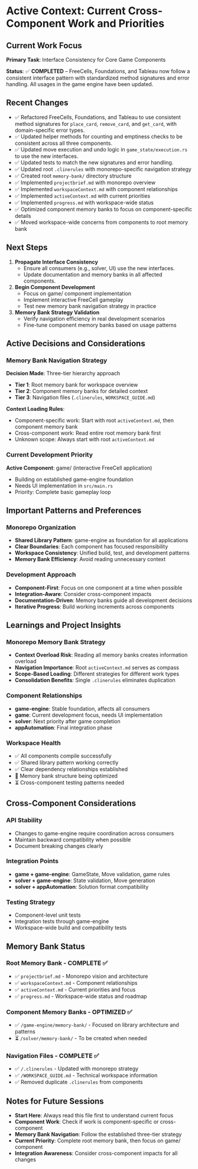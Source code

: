 # Active Context: Current Cross-Component Work and Priorities

## Current Work Focus
**Primary Task**: Interface Consistency for Core Game Components

**Status**: ✅ **COMPLETED** – FreeCells, Foundations, and Tableau now follow a consistent interface pattern with standardized method signatures and error handling. All usages in the game engine have been updated.

## Recent Changes
- ✅ Refactored FreeCells, Foundations, and Tableau to use consistent method signatures for `place_card`, `remove_card`, and `get_card`, with domain-specific error types.
- ✅ Updated helper methods for counting and emptiness checks to be consistent across all three components.
- ✅ Updated move execution and undo logic in `game_state/execution.rs` to use the new interfaces.
- ✅ Updated tests to match the new signatures and error handling.
- ✅ Updated root `.clinerules` with monorepo-specific navigation strategy
- ✅ Created root `memory-bank/` directory structure
- ✅ Implemented `projectbrief.md` with monorepo overview
- ✅ Implemented `workspaceContext.md` with component relationships
- ✅ Implemented `activeContext.md` with current priorities
- ✅ Implemented `progress.md` with workspace-wide status
- ✅ Optimized component memory banks to focus on component-specific details
- ✅ Moved workspace-wide concerns from components to root memory bank

## Next Steps
1. **Propagate Interface Consistency**
   - Ensure all consumers (e.g., solver, UI) use the new interfaces.
   - Update documentation and memory banks in all affected components.
2. **Begin Component Development**
   - Focus on game/ component implementation
   - Implement interactive FreeCell gameplay
   - Test new memory bank navigation strategy in practice
3. **Memory Bank Strategy Validation**
   - Verify navigation efficiency in real development scenarios
   - Fine-tune component memory banks based on usage patterns

## Active Decisions and Considerations

### Memory Bank Navigation Strategy
**Decision Made**: Three-tier hierarchy approach
- **Tier 1**: Root memory bank for workspace overview
- **Tier 2**: Component memory banks for detailed context
- **Tier 3**: Navigation files (`.clinerules`, `WORKSPACE_GUIDE.md`)

**Context Loading Rules**:
- Component-specific work: Start with root `activeContext.md`, then component memory bank
- Cross-component work: Read entire root memory bank first
- Unknown scope: Always start with root `activeContext.md`

### Current Development Priority
**Active Component**: game/ (interactive FreeCell application)
- Building on established game-engine foundation
- Needs UI implementation in `src/main.rs`
- Priority: Complete basic gameplay loop

## Important Patterns and Preferences

### Monorepo Organization
- **Shared Library Pattern**: game-engine as foundation for all applications
- **Clear Boundaries**: Each component has focused responsibility
- **Workspace Consistency**: Unified build, test, and development patterns
- **Memory Bank Efficiency**: Avoid reading unnecessary context

### Development Approach
- **Component-First**: Focus on one component at a time when possible
- **Integration-Aware**: Consider cross-component impacts
- **Documentation-Driven**: Memory banks guide all development decisions
- **Iterative Progress**: Build working increments across components

## Learnings and Project Insights

### Monorepo Memory Bank Strategy
- **Context Overload Risk**: Reading all memory banks creates information overload
- **Navigation Importance**: Root `activeContext.md` serves as compass
- **Scope-Based Loading**: Different strategies for different work types
- **Consolidation Benefits**: Single `.clinerules` eliminates duplication

### Component Relationships
- **game-engine**: Stable foundation, affects all consumers
- **game**: Current development focus, needs UI implementation
- **solver**: Next priority after game completion
- **appAutomation**: Final integration phase

### Workspace Health
- ✅ All components compile successfully
- ✅ Shared library pattern working correctly
- ✅ Clear dependency relationships established
- 🔄 Memory bank structure being optimized
- ⏳ Cross-component testing patterns needed

## Cross-Component Considerations

### API Stability
- Changes to game-engine require coordination across consumers
- Maintain backward compatibility when possible
- Document breaking changes clearly

### Integration Points
- **game + game-engine**: GameState, Move validation, game rules
- **solver + game-engine**: State validation, Move generation
- **solver + appAutomation**: Solution format compatibility

### Testing Strategy
- Component-level unit tests
- Integration tests through game-engine
- Workspace-wide build and compatibility tests

## Memory Bank Status

### Root Memory Bank - COMPLETE ✅
- ✅ `projectbrief.md` - Monorepo vision and architecture
- ✅ `workspaceContext.md` - Component relationships
- ✅ `activeContext.md` - Current priorities and focus
- ✅ `progress.md` - Workspace-wide status and roadmap

### Component Memory Banks - OPTIMIZED ✅
- ✅ `/game-engine/memory-bank/` - Focused on library architecture and patterns
- ⏳ `/solver/memory-bank/` - To be created when needed

### Navigation Files - COMPLETE ✅
- ✅ `/.clinerules` - Updated with monorepo strategy
- ✅ `/WORKSPACE_GUIDE.md` - Technical workspace information
- ✅ Removed duplicate `.clinerules` from components

## Notes for Future Sessions
- **Start Here**: Always read this file first to understand current focus
- **Component Work**: Check if work is component-specific or cross-component
- **Memory Bank Navigation**: Follow the established three-tier strategy
- **Current Priority**: Complete root memory bank, then focus on game/ component
- **Integration Awareness**: Consider cross-component impacts for all changes
